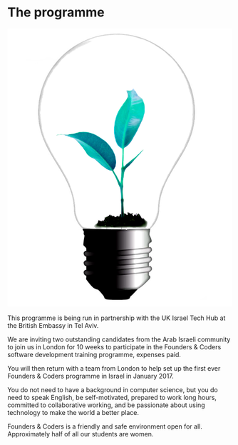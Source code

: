 # The programme

<img src="/assets/fac-logo.png" class="fac-logo">

This programme is being run in partnership with the UK Israel Tech Hub at the British Embassy in Tel Aviv.

We are inviting two outstanding candidates from the Arab Israeli community to join us in London for 10 weeks to participate in the Founders & Coders software development training programme, expenses paid. 

You will then return with a team from London to help set up the first ever Founders & Coders programme in Israel in January 2017.

You do not need to have a background in computer science, but you do need to speak English, be self-motivated, prepared to work long hours, committed to collaborative working, and be passionate about using technology to make the world a better place.

Founders & Coders is a friendly and safe environment open for all. Approximately half of all our students are women.
